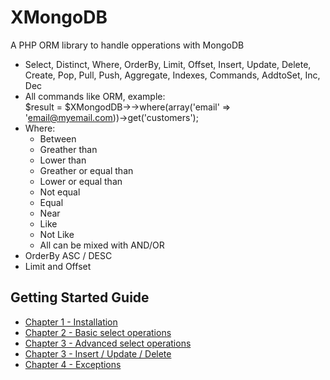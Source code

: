 # XMongoDB

A PHP ORM library to handle opperations with MongoDB

  - Select, Distinct, Where, OrderBy, Limit, Offset, Insert, Update, Delete, Create, Pop, Pull, Push, Aggregate, Indexes, Commands, AddtoSet, Inc, Dec
  - All commands like ORM, example:  
        $result = $XMongodDB->->where(array('email' => 'email@myemail.com))->get('customers');
  - Where:
    * Between
    * Greather than
    * Lower than
    * Greather or equal than
    * Lower or equal than
    * Not equal
    * Equal
    * Near
    * Like
    * Not Like
    * All can be mixed with AND/OR
  - OrderBy ASC / DESC
  - Limit and Offset

Getting Started Guide
---------------------

  * [Chapter 1 - Installation](/doc/1-installation.md)
  * [Chapter 2 - Basic select operations](/doc/2-basic-select-operations.md)
  * [Chapter 3 - Advanced select operations](/doc/3-advanced-select-operations.md)
  * [Chapter 3 - Insert / Update / Delete ](/doc/4-basic-iud-operations.md)
  * [Chapter 4 - Exceptions](/doc/10-exceptions.md)



